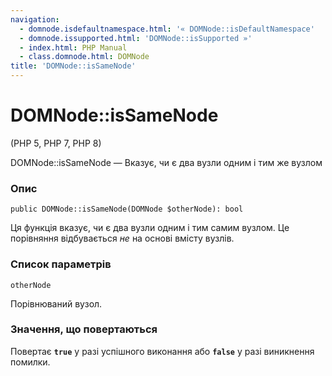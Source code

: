 ```yaml
---
navigation:
  - domnode.isdefaultnamespace.html: '« DOMNode::isDefaultNamespace'
  - domnode.issupported.html: 'DOMNode::isSupported »'
  - index.html: PHP Manual
  - class.domnode.html: DOMNode
title: 'DOMNode::isSameNode'
---
```

# DOMNode::isSameNode

(PHP 5, PHP 7, PHP 8)

DOMNode::isSameNode — Вказує, чи є два вузли одним і тим же вузлом

### Опис

```methodsynopsis
public DOMNode::isSameNode(DOMNode $otherNode): bool
```

Ця функція вказує, чи є два вузли одним і тим самим вузлом. Це порівняння відбувається *не* на основі вмісту вузлів.

### Список параметрів

`otherNode`

Порівнюваний вузол.

### Значення, що повертаються

Повертає **`true`** у разі успішного виконання або **`false`** у разі виникнення помилки.
